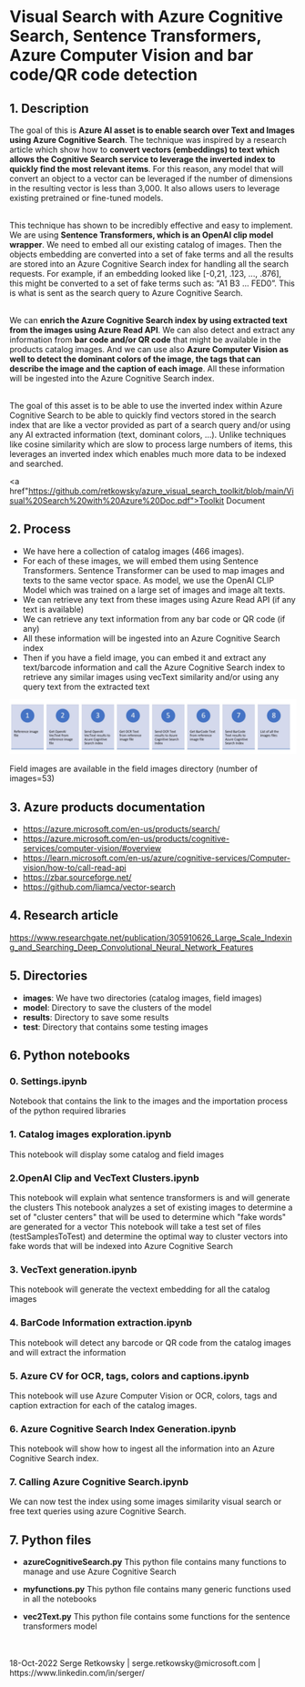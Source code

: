 # Visual Search with Azure Cognitive Search, Sentence Transformers, Azure Computer Vision and bar code/QR code detection

## 1. Description
The goal of this is **Azure AI asset is to enable search over Text and Images using Azure Cognitive Search**. The technique was inspired by a research article which show how to **convert vectors (embeddings) to text which allows the Cognitive Search service to leverage the inverted index to quickly find the most relevant items**. For this reason, any model that will convert an object to a vector can be leveraged if the number of dimensions in the resulting vector is less than 3,000. It also allows users to leverage existing pretrained or fine-tuned models.<br><br>

This technique has shown to be incredibly effective and easy to implement. We are using **Sentence Transformers, which is an OpenAI clip model wrapper**. We need to embed all our existing catalog of images. Then the objects embedding are converted into a set of fake terms and all the results are stored into an Azure Cognitive Search index for handling all the search requests.
For example, if an embedding looked like [-0,21, .123, ..., .876], this might be converted to a set of fake terms such as: “A1 B3 … FED0”. This is what is sent as the search query to Azure Cognitive Search.<br><br>

We can **enrich the Azure Cognitive Search index by using extracted text from the images using Azure Read API**. We can also detect and extract any information from **bar code and/or QR code** that might be available in the products catalog images. And we can use also **Azure Computer Vision as well to detect the dominant colors of the image, the tags that can describe the image and the caption of each image**. All these information will be ingested into the Azure Cognitive Search index.<br><br>

The goal of this asset is to be able to use the inverted index within Azure Cognitive Search to be able to quickly find vectors stored in the search index that are like a vector provided as part of a search query and/or using any AI extracted information (text, dominant colors, …). Unlike techniques like cosine similarity which are slow to process large numbers of items, this leverages an inverted index which enables much more data to be indexed and searched.<br>

<a href"https://github.com/retkowsky/azure_visual_search_toolkit/blob/main/Visual%20Search%20with%20Azure%20Doc.pdf">Toolkit Document<a>

## 2. Process

- We have here a collection of catalog images (466 images).
- For each of these images, we will embed them using Sentence Transformers.  Sentence Transformer can be used to map images and texts to the same vector space. As model, we use the OpenAI CLIP Model which was trained on a large set of images and image alt texts.
- We can retrieve any text from these images using Azure Read API (if any text is available)
- We can retrieve any text information from any bar code or QR code (if any)
- All these information will be ingested into an Azure Cognitive Search index
- Then if you have a field image, you can embed it and extract any text/barcode information and call the Azure Cognitive Search index to retrieve any similar images using vecText similarity and/or using any query text from the extracted text


<img src="https://github.com/retkowsky/images/blob/master/process.png?raw=true">

Field images are available in the field images directory (number of images=53)


## 3. Azure products documentation
- https://azure.microsoft.com/en-us/products/search/ 
- https://azure.microsoft.com/en-us/products/cognitive-services/computer-vision/#overview 
- https://learn.microsoft.com/en-us/azure/cognitive-services/Computer-vision/how-to/call-read-api 
- https://zbar.sourceforge.net/ 
- https://github.com/liamca/vector-search

## 4. Research article
https://www.researchgate.net/publication/305910626_Large_Scale_Indexing_and_Searching_Deep_Convolutional_Neural_Network_Features
    
## 5. Directories
- **images**: We have two directories (catalog images, field images)
- **model**: Directory to save the clusters of the model
- **results**: Directory to save some results
- **test**: Directory that contains some testing images

## 6. Python notebooks

### 0. Settings.ipynb
Notebook that contains the link to the images and the importation process of the python required libraries

### 1. Catalog images exploration.ipynb
This notebook will display some catalog and field images

### 2.OpenAI Clip and VecText Clusters.ipynb
This notebook will explain what sentence transformers is and will generate the clusters
This notebook analyzes a set of existing images to determine a set of "cluster centers" that will be used to determine which "fake words" are generated for a vector
This notebook will take a test set of files (testSamplesToTest) and determine the optimal way to cluster vectors into fake words that will be indexed into Azure Cognitive Search

### 3. VecText generation.ipynb
This notebook will generate the vectext embedding for all the catalog images

### 4. BarCode Information extraction.ipynb
This notebook will detect any barcode or QR code from the catalog images and will extract the information

### 5. Azure CV for OCR, tags, colors and captions.ipynb
This notebook will use Azure Computer Vision or OCR, colors, tags and caption extraction for each of the catalog images.

### 6. Azure Cognitive Search Index Generation.ipynb
This notebook will show how to ingest all the information into an Azure Cognitive Search index.

### 7. Calling Azure Cognitive Search.ipynb
We can now test the index using some images similarity visual search or free text queries using azure Cognitive Search.

## 7. Python files

- **azureCognitiveSearch.py**
This python file contains many functions to manage and use Azure Cognitive Search

- **myfunctions.py**
This python file contains many generic functions used in all the notebooks

- **vec2Text.py**
This python file contains some functions for the sentence transformers model
<br>
<br>
18-Oct-2022 Serge Retkowsky | serge.retkowsky@microsoft.com | https://www.linkedin.com/in/serger/
